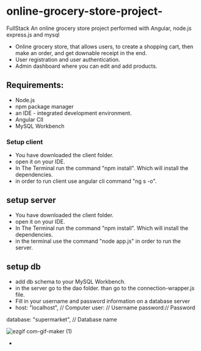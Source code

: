 # online-grocery-store-project-
FullStack An online grocery store project performed with Angular, node.js express.js and mysql

-  Online grocery store, that allows users, to create a shopping cart, then make an order, and get downable receipt in the end.
-  User registration and user authentication.
-  Admin dashboard where you can edit and add products.


## Requirements:
- Node.js
- npm package manager
- an IDE - integrated development environment.
- Angular ClI
- MySQL Workbench


###  Setup client
- You have downloaded the client folder.
- open it on your IDE.
- In The Terminal run the command "npm install". Which will install the dependencies. 
-  in order to run client use angular cli command "ng s -o".

## setup server
- You have downloaded the client folder.
- open it on your IDE.
- In The Terminal run the command "npm install". Which will install the dependencies. 
- in the terminal use the command "node app.js" in order to run the server.

## setup db
- add db schema to your MySQL Workbench.
- in the server go to the dao folder. than go to the connection-wrapper.js file.
- Fill in your username and password information on a database server
-   host: "localhost", // Computer
  user: // Username
  password:// Password

  database: "supermarket", // Database name
  
  
  ![ezgif com-gif-maker (1)](https://user-images.githubusercontent.com/97842317/166501611-e7dd36cc-8aa1-41d0-a322-57d80e8e5f9b.gif)

  
  
- 
